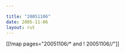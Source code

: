 ```yaml
---

title: "20051106"
date: 2005-11-06
layout: rut
---
```


[[!map pages="20051106/* and ! 20051106/*/*"]]
